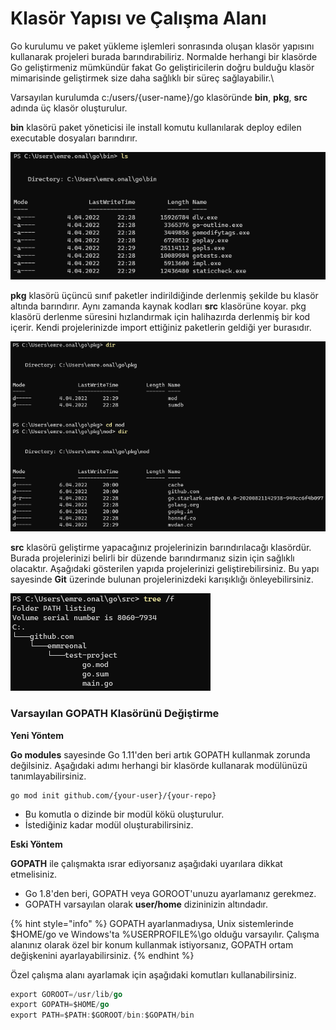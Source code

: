 # Klasör Yapısı ve Çalışma Alanı

Go kurulumu ve paket yükleme işlemleri sonrasında oluşan klasör yapısını kullanarak projeleri burada barındırabiliriz. Normalde herhangi bir klasörde Go geliştirmeniz mümkündür fakat Go geliştiricilerin doğru bulduğu klasör mimarisinde geliştirmek size daha sağlıklı bir süreç sağlayabilir.\


Varsayılan kurulumda c:/users/{user-name}/go klasöründe **bin**, **pkg**, **src** adında üç klasör oluşturulur.

**bin** klasörü paket yöneticisi ile install komutu kullanılarak deploy edilen executable dosyaları barındırır.

![](<../.gitbook/assets/image (7).png>)

**pkg** klasörü üçüncü sınıf paketler indirildiğinde derlenmiş şekilde bu klasör altında barındırır. Aynı zamanda kaynak kodları **src** klasörüne koyar. pkg klasörü derlenme süresini hızlandırmak için halihazırda derlenmiş bir kod içerir. Kendi projelerinizde import ettiğiniz paketlerin geldiği yer burasıdır.

![](<../.gitbook/assets/image (4).png>)

**src** klasörü geliştirme yapacağınız projelerinizin barındırılacağı klasördür. Burada projelerinizi belirli bir düzende barındırmanız sizin için sağlıklı olacaktır. Aşağıdaki gösterilen yapıda projelerinizi geliştirebilirsiniz. Bu yapı sayesinde **Git** üzerinde bulunan projelerinizdeki karışıklığı önleyebilirsiniz.

![](<../.gitbook/assets/image (9) (1).png>)

### Varsayılan GOPATH Klasörünü Değiştirme

**Yeni Yöntem**

**Go modules** sayesinde Go 1.11'den beri artık GOPATH kullanmak zorunda değilsiniz. Aşağıdaki adımı herhangi bir klasörde kullanarak modülünüzü tanımlayabilirsiniz.

```
go mod init github.com/{your-user}/{your-repo}
```

* Bu komutla o dizinde bir modül kökü oluşturulur.
* İstediğiniz kadar modül oluşturabilirsiniz.

**Eski Yöntem**

**GOPATH** ile çalışmakta ısrar ediyorsanız aşağıdaki uyarılara dikkat etmelisiniz.

* Go 1.8'den beri, GOPATH veya GOROOT'unuzu ayarlamanız gerekmez.
* GOPATH varsayılan olarak **user/home** dizininizin altındadır.

{% hint style="info" %}
GOPATH ayarlanmadıysa, Unix sistemlerinde $HOME/go ve Windows'ta %USERPROFILE%\go olduğu varsayılır. Çalışma alanınız olarak özel bir konum kullanmak istiyorsanız, GOPATH ortam değişkenini ayarlayabilirsiniz.
{% endhint %}

Özel çalışma alanı ayarlamak için aşağıdaki komutları kullanabilirsiniz.

```go
export GOROOT=/usr/lib/go
export GOPATH=$HOME/go
export PATH=$PATH:$GOROOT/bin:$GOPATH/bin
```
